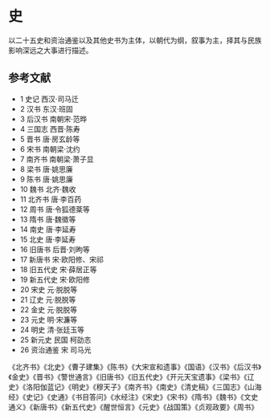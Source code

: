 # 史
以二十五史和资治通鉴以及其他史书为主体，以朝代为纲，叙事为主，择其与民族影响深远之大事进行描述。


## 参考文献
+ 1 史记 西汉·司马迁
+ 2 汉书 东汉·班固
+ 3 后汉书 南朝宋·范晔
+ 4 三国志 西晋·陈寿
+ 5 晋书 唐·房玄龄等
+ 6 宋书 南朝梁·沈约
+ 7 南齐书 南朝梁·萧子显
+ 8 梁书 唐·姚思廉
+ 9 陈书 唐·姚思廉
+ 10 魏书 北齐·魏收
+ 11 北齐书 唐·李百药
+ 12 周书 唐·令狐德棻等
+ 13 隋书 唐·魏徵等
+ 14 南史 唐·李延寿
+ 15 北史 唐·李延寿
+ 16 旧唐书 后晋·刘昫等
+ 17 新唐书 宋·欧阳修、宋祁
+ 18 旧五代史 宋·薛居正等
+ 19 新五代史 宋·欧阳修
+ 20 宋史 元·脱脱等
+ 21 辽史 元·脱脱等
+ 22 金史 元·脱脱等
+ 23 元史 明·宋濂等
+ 24 明史 清·张廷玉等
+ 25 新元史 民国 柯劭忞
+ 26 资治通鉴 宋 司马光

《北齐书》《北史》《曹子建集》《陈书》《大宋宣和遗事》《国语》《汉书》《后汉书》《金史》《晋书》《警世通言》《旧唐书》《旧五代史》《开元天宝遗事》《梁书》《辽史》《洛阳伽蓝记》《明史》《穆天子》《南齐书》《南史》《清史稿》《三国志》《山海经》《史记》《史通》《书目答问》《水经注》《宋史》《宋书》《隋书》《魏书》《文史通义》《新唐书》《新五代史》《醒世恒言》《元史》《战国策》《贞观政要》《周书》
